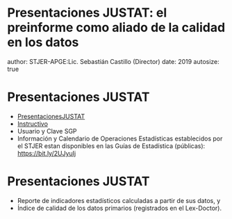 Presentaciones JUSTAT: el preinforme como aliado de la calidad en los datos
========================================================
author: STJER-APGE:Lic. Sebastián Castillo (Director)
date: 2019
autosize: true

Presentaciones JUSTAT
========================================================

+ [PresentacionesJUSTAT](https://justat.jusentrerios.gov.ar/presentaciones/)
+ [Instructivo](https://docs.google.com/document/d/18wAIEia5DF3rMnBHJSgnqPcyzSZXX-y69nxzEphBtxc/edit#heading=h.gjdgxs)
+ Usuario y Clave SGP
+ Información y Calendario de Operaciones Estadísticas establecidos por el STJER estan disponibles en las Guías de Estadística (públicas): https://bit.ly/2UJyuIj


Presentaciones JUSTAT
========================================================

+ Reporte de indicadores estadísticos calculadas a partir de sus datos, y 
+ Índice de calidad de los datos primarios (registrados en el Lex-Doctor).
